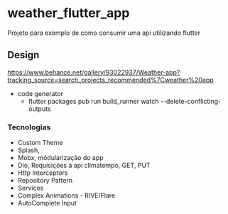 # weather_flutter_app

Projeto para exemplo de como consumir uma api utilizando flutter

## Design 
https://www.behance.net/gallery/93022937/Weather-app?tracking_source=search_projects_recommended%7Cweather%20app


* code generator
    - flutter packages pub run build_runner watch --delete-conflicting-outputs


### Tecnologias

* Custom Theme
* Splash,
* Mobx, módularização do app
* Dio, Requisições á api climatempo, GET, PUT
* Http Interceptors
* Repository Pattern
* Services
* Complex Animations - RIVE/Flare
* AutoComplete Input
